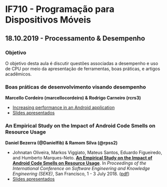 # IF710 - Programação para Dispositivos Móveis

## 18.10.2019 - Processamento & Desempenho

### Objetivo

O objetivo desta aula é discutir questões associadas a desempenho e uso de CPU por meio da apresentação de ferramentas, boas práticas, e artigos acadêmicos. 

### Boas práticas de desenvolvimento visando desempenho
**Marcello Cordeiro	(marcellocordeiro) & Rodrigo Carneiro (rcrs3)**

- [Increasing performance in an Android application](https://heartbeat.fritz.ai/increasing-performance-in-an-android-application-1086640aeef)
- [Slides apresentados](#)

### An Empirical Study on the Impact of Android Code Smells on Resource Usage
**Daniel Bezerra (@Danielfib) & Ramom Silva (@rpss2)**

- Johnatan Oliveira, Markos Viggiato, Mateus Santos, Eduardo Figueiredo, and Humberto Marques-Neto. [**An Empirical Study on the Impact of Android Code Smells on Resource Usage**](https://pdfs.semanticscholar.org/0195/5b3356063d5126b67e645fdc36dff382dbed.pdf). In *Proceedings of the International Conference on Software Engineering and Knowledge Engineering (SEKE)*, San Francisco, 1 - 3 July 2018. ([pdf](https://pdfs.semanticscholar.org/0195/5b3356063d5126b67e645fdc36dff382dbed.pdf))
- [Slides apresentados](android-smells.pptx)
